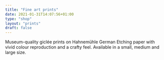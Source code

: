 ```yaml
---
title: "Fine art prints"
date: 2021-01-31T14:07:56+01:00
type: "shop"
layout: "prints"
draft: false
---
```


Museum-quality giclée prints on Hahnemühle German Etching paper with vivid colour reproduction and a crafty feel. Available in a small, medium and large size.